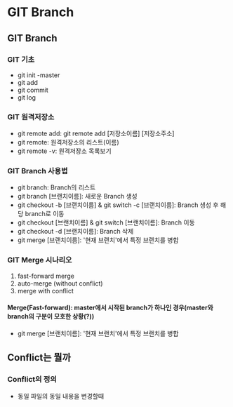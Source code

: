 # GIT Branch

## GIT Branch

### GIT 기초
 - git init -master
 - git add
 - git commit
 - git log

### GIT 원격저장소
 - git remote add: git remote add [저장소이름] [저장소주소]
 - git remote: 원격저장소의 리스트(이름)
 - git remote -v: 원격저장소 목록보기

### GIT Branch 사용법
 - git branch: Branch의 리스트
 - git branch [브랜치이름]: 새로운 Branch 생성
 - git checkout -b [브랜치이름] & git switch -c [브랜치이름]: Branch 생성 후 해당 branch로 이동
 - git checkout [브랜치이름] & git switch [브랜치이름]: Branch 이동
 - git checkout -d [브랜치이름]: Branch 삭제
 - git merge [브랜치이름]: '현재 브랜치'에서 특정 브랜치를 병합

### GIT Merge 시나리오
 1. fast-forward merge
 2. auto-merge (without conflict)
 3. merge with conflict

#### Merge(Fast-forward): master에서 시작된 branch가 하나인 경우(master와 branch의 구분이 모호한 상황(?))
 - git merge [브랜치이름]: '현재 브랜치'에서 특정 브랜치를 병합

## Conflict는 뭘까
### Conflict의 정의
 - 동일 파일의 동일 내용을 변경할때